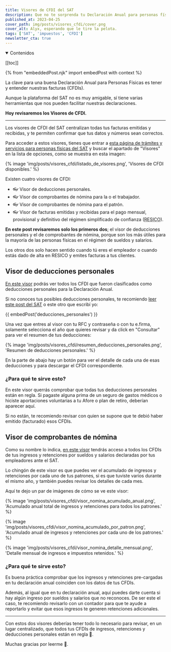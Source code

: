 ```yaml
---
title: Visores de CFDI del SAT
description: Que no te sorprenda tu Declaración Anual para personas físicas, revisa tus facturas, deducciones personales y retenciones de ISR en un solo lugar.
published_at: 2023-04-25
cover_path: img/posts/visores_cfdi/cover.png
cover_alt: Alyx, esperando que le tire la pelota.
tags: ['SAT', 'impuestos', 'CFDI']
newsletter_cta: true
---
```


<details open>
  <summary>
    Contenidos
  </summary>

  [[toc]]

</details>

{% from "embeddedPost.njk" import embedPost with context %}

La clave para una buena Declaración Anual para Personas Físicas es tener y entender nuestras facturas (CFDIs).

Aunque la plataforma del SAT no es muy amigable, sí tiene varias herramientas que nos pueden facilitar nuestras declaraciones.

**Hoy revisaremos los Visores de CFDI.**

***

Los visores de CFDI del SAT centralizan todas tus facturas emitidas y recibidas, y te permiten confirmar que tus datos y números sean correctos.

Para acceder a estos visores, tienes que entrar a [esta página de trámites y servicios para personas físicas del SAT](https://www.sat.gob.mx/personas/declaraciones) y buscar el apartado de "Visores" en la lista de opciones, como se muestra en esta imagen:

{% image 'img/posts/visores_cfdi/listado_de_visores.png', 'Visores de CFDI disponibles.' %}

Existen cuatro visores de CFDI:
- 👓 Visor de deducciones personales.
- 👓 Visor de comprobantes de nómina para la o el trabajador.
- 👓 Visor de comprobantes de nómina para el patrón.
- 👓 Visor de facturas emitidas y recibidas para el pago mensual, provisional y definitivo del régimen simplificado de confianza (<abbr title="Régimen Simplificado de Confianza">RESICO</abbr>).

**En este post revisaremos solo los primeros dos**; el visor de deducciones personales y el de comprobantes de nómina, porque son los más útiles para la mayoría de las personas físicas en el régimen de sueldos y salarios.

Los otros dos solo hacen sentido cuando tú eres el empleador o cuando estás dado de alta en RESICO y emites facturas a tus clientes.

## Visor de deducciones personales

[En este visor](https://www.sat.gob.mx/declaracion/94574/consulta-el-visor-de-deducciones-personales) podrás ver todos los CFDI que fueron clasificados como deducciones personales para la Declaración Anual.

Si no conoces tus posibles deducciones personales, te recomiendo [leer este post del SAT](https://www.sat.gob.mx/consulta/23972/conoce-las-deducciones-personales) o este otro que escribí yo:

{{ embedPost('deducciones_personales') }}

Una vez que entres al visor con tu RFC y contraseña o con tu e.firma, solamente selecciona el año que quieres revisar y da click en "Consultar" para ver el resumen de tus deducciones:

{% image 'img/posts/visores_cfdi/resumen_deducciones_personales.png', 'Resumen de deducciones personales.' %}

En la parte de abajo hay un botón para ver el detalle de cada una de esas deducciones y para descargar el CFDI correspondiente.

### ¿Para qué te sirve esto? 

En este visor querrás comprobar que todas tus deducciones personales están en regla. Si pagaste alguna prima de un seguro de gastos médicos o hiciste aportaciones voluntarias a tu Afore o plan de retiro, deberían aparecer aquí. 

Si no están, te recomiendo revisar con quien se supone que te debió haber emitido (facturado) esos CFDIs.

## Visor de comprobantes de nómina

Como su nombre lo indica, [en este visor](https://www.sat.gob.mx/declaracion/97720/consulta-el-visor-de-comprobantes-de-nomina-para-el-trabajador) tendrás acceso a todos los CFDIs de tus ingresos y retenciones por sueldos y salarios declaradas por tus empleadores ante el SAT.

Lo chingón de este visor es que puedes ver el acumulado de ingresos y retenciones por cada uno de tus patrones, si es que tuviste varios durante el mismo año, y también puedes revisar los detalles de cada mes.

Aquí te dejo un par de imágenes de cómo se ve este visor:

{% image 'img/posts/visores_cfdi/visor_nomina_acumulado_anual.png', 'Acumulado anual total de ingresos y retenciones para todos los patrones.' %}

{% image 'img/posts/visores_cfdi/visor_nomina_acumulado_por_patron.png', 'Acumulado anual de ingresos y retenciones por cada uno de los patrones.' %}

{% image 'img/posts/visores_cfdi/visor_nomina_detalle_mensual.png', 'Detalle mensual de ingresos e impuestos retenidos.' %}

### ¿Para qué te sirve esto?

Es buena práctica comprobar que los ingresos y retenciones pre-cargadas en tu declaración anual coinciden con los datos de tus CFDIs. 

Además, al igual que en tu declaración anual, aquí puedes darte cuenta si hay algún ingreso por sueldos y salarios que no reconoces. De ser este el caso, te recomiendo revisarlo con un contador para que te ayude a reportarlo y evitar que esos ingresos te generen retenciones adicionales.

***

Con estos dos visores deberías tener todo lo necesario para revisar, en un lugar centralizado, que todos tus CFDIs de ingresos, retenciones y deducciones personales están en regla 🥳.

Muchas gracias por leerme 💜.